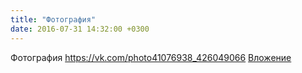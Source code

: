 ```yaml
---
title: "Фотография"
date: 2016-07-31 14:32:00 +0300
---
```


Фотография
<a class="vk-attach" href="https://vk.com/photo41076938_426049066">https://vk.com/photo41076938_426049066</a>
<a class="vk-attach" href="https://vk.com/photo41076938_426049066">Вложение</a>
